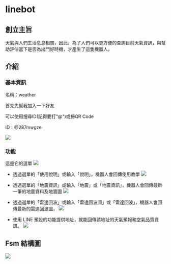 # linebot
## 創立主旨

天氣與人們生活息息相關，因此，為了人們可以更方便的查詢目前天氣資訊，與幫助評估當下是否為出門好時機，才產生了這隻機器人。

## 介紹
### 基本資訊
名稱：weather

首先先幫我加入一下好友

可以使用搜尋ID(記得要打"@")或掃QR Code

ID：@287mwgze

![](https://imgur.com/m8ity4v.png)

### 功能
這是它的選單
![](https://imgur.com/y6RylRi.png)

+ 透過選單的「使用說明」或輸入「說明」，機器人會回傳使用教學
![](https://imgur.com/3LWMzmS.png)

+ 透過選單的「地震資訊」或輸入「地震」或「地震資訊」，機器人會回傳最新一筆的地震資料及地震圖
![](https://imgur.com/rEd6fko.png)

+ 透過選單的「雷達回波」或輸入「雷達回波圖」或「雷達回波」，機器人會回傳最新的雷達回波圖，
![](https://imgur.com/SzamXrH.png)

+ 使用 LINE 預設的功能提供地址，就能回傳該地址的天氣預報和空氣品質資訊。
![](https://imgur.com/pYYQXpk.png)



## Fsm 結構圖
![](https://i.imgur.com/zEHiCcn.png)


